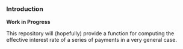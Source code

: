 ### Introduction

**Work in Progress**

This repository will (hopefully) provide a function for computing the
effective interest rate of a series of payments in a very general
case.
